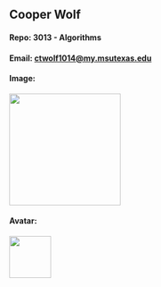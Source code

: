 ## Cooper Wolf
#### Repo: 3013 - Algorithms
#### Email: ctwolf1014@my.msutexas.edu
#### Image:
<img src="![Me](https://github.com/Coop-Wolf/3013-Algorithms/assets/156962773/42348a75-44d8-4764-a1dc-f8942dd4584d)
" width="200">

#### Avatar:
<img src="https://images2.imgbox.com/ae/bd/tERTAGTL_o.png" width="75">




